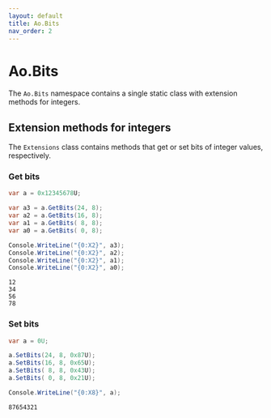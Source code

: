 ```yaml
---
layout: default
title: Ao.Bits
nav_order: 2
---
```


# Ao.Bits

The `Ao.Bits` namespace contains a single static class with extension methods for integers.

## Extension methods for integers

The `Extensions` class contains methods that get or set bits of integer values, respectively.

### Get bits

```csharp
var a = 0x12345678U;

var a3 = a.GetBits(24, 8);
var a2 = a.GetBits(16, 8);
var a1 = a.GetBits( 8, 8);
var a0 = a.GetBits( 0, 8);

Console.WriteLine("{0:X2}", a3);
Console.WriteLine("{0:X2}", a2);
Console.WriteLine("{0:X2}", a1);
Console.WriteLine("{0:X2}", a0);
```

```console
12
34
56
78
```

### Set bits

```csharp
var a = 0U;

a.SetBits(24, 8, 0x87U);
a.SetBits(16, 8, 0x65U);
a.SetBits( 8, 8, 0x43U);
a.SetBits( 0, 8, 0x21U);

Console.WriteLine("{0:X8}", a);
```

```console
87654321
```
